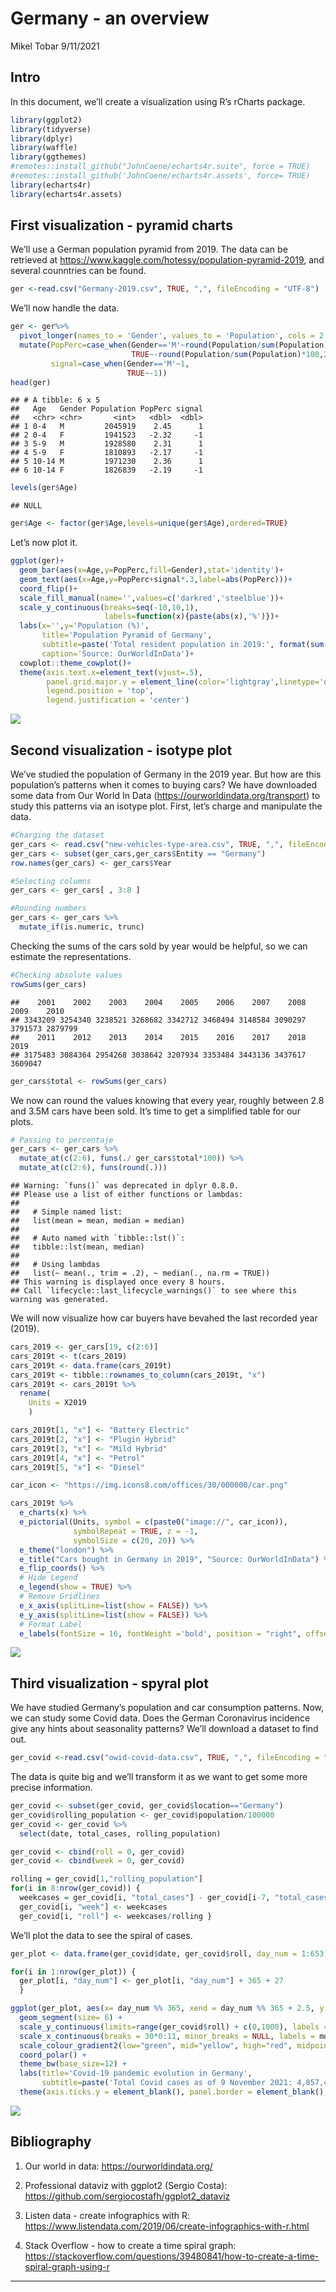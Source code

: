 Germany - an overview
================
Mikel Tobar
9/11/2021

## Intro

In this document, we’ll create a visualization using R’s rCharts
package.

``` r
library(ggplot2)
library(tidyverse)
library(dplyr)
library(waffle)
library(ggthemes)
#remotes::install_github("JohnCoene/echarts4r.suite", force = TRUE)
#remotes::install_github('JohnCoene/echarts4r.assets', force= TRUE)
library(echarts4r)
library(echarts4r.assets)
```

## First visualization - pyramid charts

We’ll use a German population pyramid from 2019. The data can be
retrieved at <https://www.kaggle.com/hotessy/population-pyramid-2019>,
and several counntries can be found.

``` r
ger <-read.csv("Germany-2019.csv", TRUE, ",", fileEncoding = "UTF-8")
```

We’ll now handle the data.

``` r
ger <- ger%>%
  pivot_longer(names_to = 'Gender', values_to = 'Population', cols = 2:3) %>%
  mutate(PopPerc=case_when(Gender=='M'~round(Population/sum(Population)*100,2),
                           TRUE~-round(Population/sum(Population)*100,2)),
         signal=case_when(Gender=='M'~1,
                          TRUE~-1))
head(ger)
```

    ## # A tibble: 6 x 5
    ##   Age   Gender Population PopPerc signal
    ##   <chr> <chr>       <int>   <dbl>  <dbl>
    ## 1 0-4   M         2045919    2.45      1
    ## 2 0-4   F         1941523   -2.32     -1
    ## 3 5-9   M         1928580    2.31      1
    ## 4 5-9   F         1810893   -2.17     -1
    ## 5 10-14 M         1971230    2.36      1
    ## 6 10-14 F         1826839   -2.19     -1

``` r
levels(ger$Age)
```

    ## NULL

``` r
ger$Age <- factor(ger$Age,levels=unique(ger$Age),ordered=TRUE)
```

Let’s now plot it.

``` r
ggplot(ger)+
  geom_bar(aes(x=Age,y=PopPerc,fill=Gender),stat='identity')+
  geom_text(aes(x=Age,y=PopPerc+signal*.3,label=abs(PopPerc)))+
  coord_flip()+
  scale_fill_manual(name='',values=c('darkred','steelblue'))+
  scale_y_continuous(breaks=seq(-10,10,1),
                     labels=function(x){paste(abs(x),'%')})+
  labs(x='',y='Population (%)',
       title='Population Pyramid of Germany',
       subtitle=paste('Total resident population in 2019:', format(sum(ger$Population),big.mark=',')),
       caption='Source: OurWorldInData')+
  cowplot::theme_cowplot()+
  theme(axis.text.x=element_text(vjust=.5),
        panel.grid.major.y = element_line(color='lightgray',linetype='dashed'),
        legend.position = 'top',
        legend.justification = 'center')
```

![](Desarrollo_files/figure-gfm/unnamed-chunk-5-1.png)<!-- -->

## Second visualization - isotype plot

We’ve studied the population of Germany in the 2019 year. But how are
this population’s patterns when it comes to buying cars? We have
downloaded some data from Our World In Data
(<https://ourworldindata.org/transport>) to study this patterns via an
isotype plot. First, let’s charge and manipulate the data.

``` r
#Charging the dataset
ger_cars <- read.csv("new-vehicles-type-area.csv", TRUE, ",", fileEncoding = "UTF-8")
ger_cars <- subset(ger_cars,ger_cars$Entity == "Germany")
row.names(ger_cars) <- ger_cars$Year

#Selecting columns
ger_cars <- ger_cars[ , 3:8 ]

#Rounding numbers
ger_cars <- ger_cars %>% 
  mutate_if(is.numeric, trunc)
```

Checking the sums of the cars sold by year would be helpful, so we can
estimate the representations.

``` r
#Checking absolute values
rowSums(ger_cars)
```

    ##    2001    2002    2003    2004    2005    2006    2007    2008    2009    2010 
    ## 3343209 3254340 3238521 3268682 3342712 3468494 3148584 3090297 3791573 2879799 
    ##    2011    2012    2013    2014    2015    2016    2017    2018    2019 
    ## 3175483 3084364 2954268 3038642 3207934 3353484 3443136 3437617 3609047

``` r
ger_cars$total <- rowSums(ger_cars)
```

We now can round the values knowing that every year, roughly between 2.8
and 3.5M cars have been sold. It’s time to get a simplified table for
our plots.

``` r
# Passing to percentaje
ger_cars <- ger_cars %>%
  mutate_at(c(2:6), funs(./ ger_cars$total*100)) %>%
  mutate_at(c(2:6), funs(round(.)))
```

    ## Warning: `funs()` was deprecated in dplyr 0.8.0.
    ## Please use a list of either functions or lambdas: 
    ## 
    ##   # Simple named list: 
    ##   list(mean = mean, median = median)
    ## 
    ##   # Auto named with `tibble::lst()`: 
    ##   tibble::lst(mean, median)
    ## 
    ##   # Using lambdas
    ##   list(~ mean(., trim = .2), ~ median(., na.rm = TRUE))
    ## This warning is displayed once every 8 hours.
    ## Call `lifecycle::last_lifecycle_warnings()` to see where this warning was generated.

We will now visualize how car buyers have bevahed the last recorded year
(2019).

``` r
cars_2019 <- ger_cars[19, c(2:6)]
cars_2019t <- t(cars_2019)
cars_2019t <- data.frame(cars_2019t)
cars_2019t <- tibble::rownames_to_column(cars_2019t, "x")
cars_2019t <- cars_2019t %>% 
  rename(
    Units = X2019
    )

cars_2019t[1, "x"] <- "Battery Electric"
cars_2019t[2, "x"] <- "Plugin Hybrid"
cars_2019t[3, "x"] <- "Mild Hybrid"
cars_2019t[4, "x"] <- "Petrol"
cars_2019t[5, "x"] <- "Diesel"

car_icon <- "https://img.icons8.com/offices/30/000000/car.png"

cars_2019t %>% 
  e_charts(x) %>% 
  e_pictorial(Units, symbol = c(paste0("image://", car_icon)), 
              symbolRepeat = TRUE, z = -1,
              symbolSize = c(20, 20)) %>% 
  e_theme("london") %>%
  e_title("Cars bought in Germany in 2019", "Source: OurWorldInData") %>% 
  e_flip_coords() %>%
  # Hide Legend
  e_legend(show = TRUE) %>%
  # Remove Gridlines
  e_x_axis(splitLine=list(show = FALSE)) %>%
  e_y_axis(splitLine=list(show = FALSE)) %>%
  # Format Label
  e_labels(fontSize = 16, fontWeight ='bold', position = "right", offset=c(10, 0))
```

![](Desarrollo_files/figure-gfm/cars.png)<!-- -->

## Third visualization - spyral plot

We have studied Germany’s population and car consumption patterns. Now,
we can study some Covid data. Does the German Coronavirus incidence give
any hints about seasonality patterns? We’ll download a dataset to find
out.

``` r
ger_covid <-read.csv("owid-covid-data.csv", TRUE, ",", fileEncoding = "UTF-8")
```

The data is quite big and we’ll transform it as we want to get some more
precise information.

``` r
ger_covid <- subset(ger_covid, ger_covid$location=="Germany")
ger_covid$rolling_population <- ger_covid$population/100000
ger_covid <- ger_covid %>%
  select(date, total_cases, rolling_population)

ger_covid <- cbind(roll = 0, ger_covid)
ger_covid <- cbind(week = 0, ger_covid)

rolling = ger_covid[1,"rolling_population"]
for(i in 8:nrow(ger_covid)) {       
  weekcases = ger_covid[i, "total_cases"] - ger_covid[i-7, "total_cases"]
  ger_covid[i, "week"] <- weekcases
  ger_covid[i, "roll"] <- weekcases/rolling }
```

We’ll plot the data to see the spiral of cases.

``` r
ger_plot <- data.frame(ger_covid$date, ger_covid$roll, day_num = 1:653)

for(i in 1:nrow(ger_plot)) {       
  ger_plot[i, "day_num"] <- ger_plot[i, "day_num"] + 365 + 27
  }

ggplot(ger_plot, aes(x= day_num %% 365, xend = day_num %% 365 + 2.5, y = day_num, yend = day_num, colour=ger_covid.roll)) + 
  geom_segment(size= 6) + 
  scale_y_continuous(limits=range(ger_covid$roll) + c(0,1000), labels = NULL) +
  scale_x_continuous(breaks = 30*0:11, minor_breaks = NULL, labels = month.abb) +
  scale_colour_gradient2(low="green", mid="yellow", high="red", midpoint=20) +
  coord_polar() + 
  theme_bw(base_size=12) + 
  labs(title='Covid-19 pandemic evolution in Germany',
       subtitle=paste('Total Covid cases as of 9 November 2021: 4,857,463', caption='(Source: OurWorldInData)'), x= NULL,y= NULL, color="7 day rolling average (cases per 100,000 residents)") +
  theme(axis.ticks.y = element_blank(), panel.border = element_blank(), plot.title = element_text(face="bold", size=18), panel.grid.minor.x=element_line(colour="grey60", size=10000))
```

![](Desarrollo_files/figure-gfm/unnamed-chunk-12-1.png)<!-- -->

## Bibliography

1.  Our world in data: <https://ourworldindata.org/>

2.  Professional dataviz with ggplot2 (Sergio Costa):
    <https://github.com/sergiocostafh/ggplot2_dataviz>

3.  Listen data - create infographics with R:
    <https://www.listendata.com/2019/06/create-infographics-with-r.html>

4.  Stack Overflow - how to create a time spiral graph:
    <https://stackoverflow.com/questions/39480841/how-to-create-a-time-spiral-graph-using-r>

------------------------------------------------------------------------
